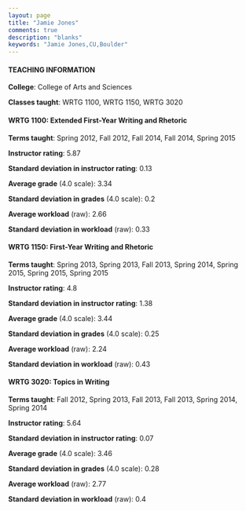 ```yaml
---
layout: page
title: "Jamie Jones" 
comments: true
description: "blanks"
keywords: "Jamie Jones,CU,Boulder"
---
```

<head>
<script src="https://ajax.googleapis.com/ajax/libs/jquery/2.1.3/jquery.min.js"></script>
<script src="https://dl.dropboxusercontent.com/s/pc42nxpaw1ea4o9/highcharts.js?dl=0"></script>
<!-- <script src="../assets/js/highcharts.js"></script> -->
<style type="text/css">@font-face {
	font-family: "Bebas Neue";
	src: url(https://www.filehosting.org/file/details/544349/BebasNeue Regular.otf) format("opentype");
	}
	h1.Bebas { 
		font-family: "Bebas Neue", Verdana, Tahoma;
	}
</style>
</head>
	   
#### TEACHING INFORMATION

**College**: College of Arts and Sciences

**Classes taught**: WRTG 1100, WRTG 1150, WRTG 3020

#### WRTG 1100: Extended First-Year Writing and Rhetoric

**Terms taught**: Spring 2012, Fall 2012, Fall 2014, Fall 2014, Spring 2015

**Instructor rating**: 5.87

**Standard deviation in instructor rating**: 0.13

**Average grade** (4.0 scale): 3.34

**Standard deviation in grades** (4.0 scale): 0.2

**Average workload** (raw): 2.66

**Standard deviation in workload** (raw): 0.33

#### WRTG 1150: First-Year Writing and Rhetoric

**Terms taught**: Spring 2013, Spring 2013, Fall 2013, Spring 2014, Spring 2015, Spring 2015, Spring 2015

**Instructor rating**: 4.8

**Standard deviation in instructor rating**: 1.38

**Average grade** (4.0 scale): 3.44

**Standard deviation in grades** (4.0 scale): 0.25

**Average workload** (raw): 2.24

**Standard deviation in workload** (raw): 0.43

#### WRTG 3020: Topics in Writing

**Terms taught**: Fall 2012, Spring 2013, Fall 2013, Fall 2013, Spring 2014, Spring 2014

**Instructor rating**: 5.64

**Standard deviation in instructor rating**: 0.07

**Average grade** (4.0 scale): 3.46

**Standard deviation in grades** (4.0 scale): 0.28

**Average workload** (raw): 2.77

**Standard deviation in workload** (raw): 0.4


